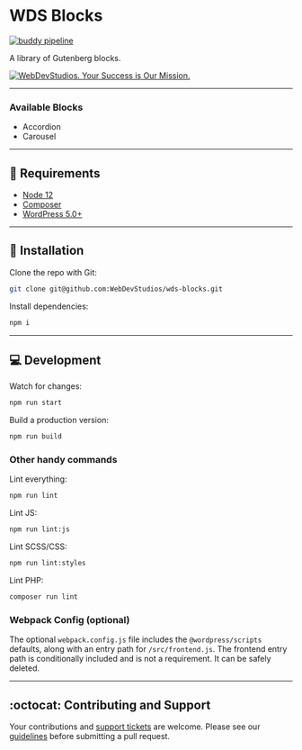 # WDS Blocks

[![buddy pipeline](https://app.buddy.works/webdevstudios/wds-blocks/pipelines/pipeline/145265/badge.svg?token=2471ae60766a1e9a657f772e493188dde748aa18c236d0b1c325e80be13a2ac6 'buddy pipeline')](https://app.buddy.works/webdevstudios/wds-blocks/pipelines/pipeline/145265)

A library of Gutenberg blocks.

<a href="https://webdevstudios.com/contact/"><img src="https://webdevstudios.com/wp-content/uploads/2018/04/wds-github-banner.png" alt="WebDevStudios. Your Success is Our Mission."></a>

---

### Available Blocks

-   Accordion
-   Carousel

---

## 📝 Requirements

-   [Node 12](https://nodejs.org/en/)
-   [Composer](https://getcomposer.org/)
-   [WordPress 5.0+](https://wordpress.org)

---

## 🚀 Installation

Clone the repo with Git:

```bash
git clone git@github.com:WebDevStudios/wds-blocks.git
```

Install dependencies:

```bash
npm i
```

---

## 💻 Development

Watch for changes:

```bash
npm run start
```

Build a production version:

```bash
npm run build
```

### Other handy commands

Lint everything:

```bash
npm run lint
```

Lint JS:

```bash
npm run lint:js
```

Lint SCSS/CSS:

```bash
npm run lint:styles
```

Lint PHP:

```bash
composer run lint
```

### Webpack Config (optional)

The optional `webpack.config.js` file includes the `@wordpress/scripts` defaults, along with an entry path for `/src/frontend.js`. The frontend entry path is conditionally included and is not a requirement. It can be safely deleted.

---

## :octocat: Contributing and Support

Your contributions and [support tickets](https://github.com/WebDevStudios/WDS-Blocks/issues) are welcome. Please see our [guidelines](https://github.com/WebDevStudios/WDS-Blocks/blob/master/.github/CONTRIBUTING.md) before submitting a pull request.
